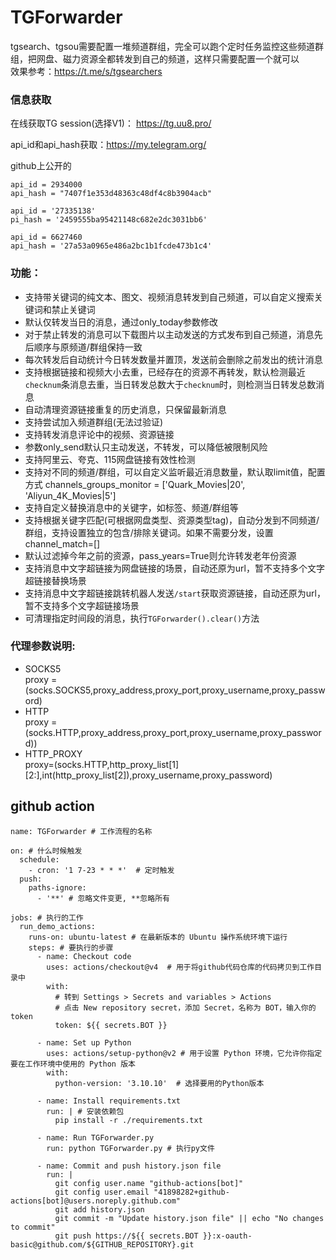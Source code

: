 # TGForwarder

tgsearch、tgsou需要配置一堆频道群组，完全可以跑个定时任务监控这些频道群组，把网盘、磁力资源全都转发到自己的频道，这样只需要配置一个就可以  
效果参考：https://t.me/s/tgsearchers  

### 信息获取
在线获取TG session(选择V1)： https://tg.uu8.pro/  

api_id和api_hash获取：https://my.telegram.org/  

github上公开的
```
api_id = 2934000
api_hash = "7407f1e353d48363c48df4c8b3904acb"

api_id = '27335138'
pi_hash = '2459555ba95421148c682e2dc3031bb6'

api_id = 6627460
api_hash = '27a53a0965e486a2bc1b1fcde473b1c4'
```

### 功能：
- 支持带关键词的纯文本、图文、视频消息转发到自己频道，可以自定义搜索关键词和禁止关键词
- 默认仅转发当日的消息，通过only_today参数修改
- 对于禁止转发的消息可以下载图片以主动发送的方式发布到自己频道，消息先后顺序与原频道/群组保持一致
- 每次转发后自动统计今日转发数量并置顶，发送前会删除之前发出的统计消息
- 支持根据链接和视频大小去重，已经存在的资源不再转发，默认检测最近`checknum`条消息去重，当日转发总数大于`checknum`时，则检测当日转发总数消息
- 自动清理资源链接重复的历史消息，只保留最新消息
- 支持尝试加入频道群组(无法过验证)
- 支持转发消息评论中的视频、资源链接
- 参数only_send默认只主动发送，不转发，可以降低被限制风险
- 支持阿里云、夸克、115网盘链接有效性检测
- 支持对不同的频道/群组，可以自定义监听最近消息数量，默认取limit值，配置方式 channels_groups_monitor = ['Quark_Movies|20', 'Aliyun_4K_Movies|5']
- 支持自定义替换消息中的关键字，如标签、频道/群组等
- 支持根据关键字匹配(可根据网盘类型、资源类型tag)，自动分发到不同频道/群组，支持设置独立的包含/排除关键词。如果不需要分发，设置channel_match=[]
- 默认过滤掉今年之前的资源，pass_years=True则允许转发老年份资源
- 支持消息中文字超链接为网盘链接的场景，自动还原为url，暂不支持多个文字超链接替换场景
- 支持消息中文字超链接跳转机器人发送`/start`获取资源链接，自动还原为url，暂不支持多个文字超链接场景
- 可清理指定时间段的消息，执行`TGForwarder().clear()`方法



### 代理参数说明:
- SOCKS5  
proxy = (socks.SOCKS5,proxy_address,proxy_port,proxy_username,proxy_password)
- HTTP  
proxy = (socks.HTTP,proxy_address,proxy_port,proxy_username,proxy_password))
- HTTP_PROXY  
proxy=(socks.HTTP,http_proxy_list[1][2:],int(http_proxy_list[2]),proxy_username,proxy_password)


## github action
```
name: TGForwarder # 工作流程的名称
 
on: # 什么时候触发
  schedule:
    - cron: '1 7-23 * * *'  # 定时触发
  push:
    paths-ignore:
      - '**' # 忽略文件变更, **忽略所有
 
jobs: # 执行的工作
  run_demo_actions:
    runs-on: ubuntu-latest # 在最新版本的 Ubuntu 操作系统环境下运行
    steps: # 要执行的步骤
      - name: Checkout code
        uses: actions/checkout@v4  # 用于将github代码仓库的代码拷贝到工作目录中
        with:
          # 转到 Settings > Secrets and variables > Actions
          # 点击 New repository secret，添加 Secret，名称为 BOT，输入你的token
          token: ${{ secrets.BOT }}
 
      - name: Set up Python
        uses: actions/setup-python@v2 # 用于设置 Python 环境，它允许你指定要在工作环境中使用的 Python 版本
        with:
          python-version: '3.10.10'  # 选择要用的Python版本

      - name: Install requirements.txt
        run: | # 安装依赖包
          pip install -r ./requirements.txt 
 
      - name: Run TGForwarder.py
        run: python TGForwarder.py # 执行py文件

      - name: Commit and push history.json file
        run: |
          git config user.name "github-actions[bot]"
          git config user.email "41898282+github-actions[bot]@users.noreply.github.com"
          git add history.json
          git commit -m "Update history.json file" || echo "No changes to commit"
          git push https://${{ secrets.BOT }}:x-oauth-basic@github.com/${GITHUB_REPOSITORY}.git
```
